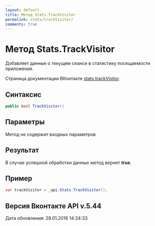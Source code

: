 ```yaml
---
layout: default
title: Метод Stats.TrackVisitor
permalink: stats/trackVisitor/
comments: true
---
```

# Метод Stats.TrackVisitor
Добавляет данные о текущем сеансе в статистику посещаемости приложения.

Страница документации ВКонтакте [stats.trackVisitor](https://vk.com/dev/stats.trackVisitor).

## Синтаксис
``` csharp
public bool TrackVisitor()
```

## Параметры
Метод не содержит входных параметров

## Результат
В случае успешной обработки данных метод вернет **true**.

## Пример
``` csharp
var trackVisitor = _api.Stats.TrackVisitor();
```

## Версия Вконтакте API v.5.44
Дата обновления: 28.01.2016 14:24:33
